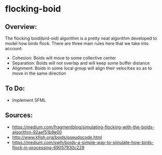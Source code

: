 # flocking-boid

## Overview: 

The flocking boid(bird-oid) algorithm is a pretty neat algorithm developed to model how birds flock. There are three main rules here that we take into account: 
- Cohesion: Boids will move to some collective center
- Separation: Boids will not overlap and will keep some buffer distance 
- Alignment: Boids in some local group will align their velocities so as to move in the same direction 

## To Do: 
- Implement SFML

## Sources: 
- https://medium.com/fragmentblog/simulating-flocking-with-the-boids-algorithm-92aef51b9e00
- http://www.kfish.org/boids/pseudocode.html
- https://medium.com/swlh/boids-a-simple-way-to-simulate-how-birds-flock-in-processing-69057930c229
